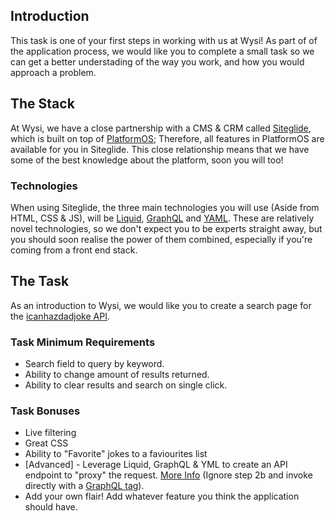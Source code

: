 ## Introduction
This task is one of your first steps in working with us at Wysi!
As part of of the application process, we would like you to complete a small task so we can get a better understading of the way you work, and how you would approach a problem.

## The Stack
At Wysi, we have a close partnership with a CMS & CRM called [Siteglide](https://www.siteglide.com/), which is built on top of [PlatformOS](https://www.platformos.com/); Therefore, all features in PlatformOS are available for you in Siteglide. This close relationship means that we have some of the best knowledge about the platform, soon you will too!

### Technologies
When using Siteglide, the three main technologies you will use (Aside from HTML, CSS & JS), will be [Liquid](https://documentation.platformos.com/api-reference/liquid/introduction), [GraphQL](https://graphql.org/learn/) and [YAML](https://en.wikipedia.org/wiki/YAML). These are relatively novel technologies, so we don't expect you to be experts straight away, but you should soon realise the power of them combined, especially if you're coming from a front end stack.

## The Task
As an introduction to Wysi, we would like you to create a search page for the [icanhazdadjoke API](https://icanhazdadjoke.com/api).

### Task Minimum Requirements
* Search field to query by keyword.
* Ability to change amount of results returned.
* Ability to clear results and search on single click.

### Task Bonuses
* Live filtering
* Great CSS
* Ability to "Favorite" jokes to a faviourites list
* [Advanced] - Leverage Liquid, GraphQL & YML to create an API endpoint to "proxy" the request. [More Info](https://documentation.platformos.com/developer-guide/notifications/creating-api-call-notification#step-1-create-api-call-notification) (Ignore step 2b and invoke directly with a [GraphQL tag](https://documentation.platformos.com/api-reference/liquid/platformos-tags#graphql)).
* Add your own flair! Add whatever feature you think the application should have.

